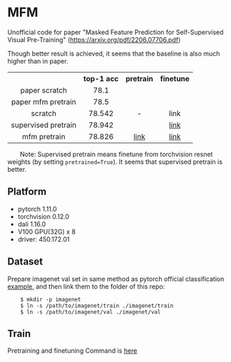 # MFM
Unofficial code for paper "Masked Feature Prediction for Self-Supervised Visual Pre-Training" (https://arxiv.org/pdf/2206.07706.pdf)


Though better result is achieved, it seems that the baseline is also much higher than in paper.  

<table><tbody>
<!-- START TABLE -->
<!-- TABLE HEADER -->
<th valign="bottom"></th>
<th valign="bottom">top-1 acc</th>
<th valign="bottom">pretrain</th>
<th valign="bottom">finetune</th>
<!-- TABLE BODY -->

<tr>
<td align="center">paper scratch</td>
<td align="center">78.1</td>
<td align="center"></td>
<td align="center"></td>
</tr>

<tr>
<td align="center">paper mfm pretrain</td>
<td align="center">78.5</td>
<td align="center"></td>
<td align="center"></td>
</tr>

<tr>
<td align="center">scratch</td>
<td align="center">78.542</td>
<td align="center">-</td>
<td align="center">link</td>
</tr>

<tr>
<td align="center">supervised pretrain</td>
<td align="center">78.942</td>
<td align="center"></td>
<td align="center"><a href="https://github.com/CoinCheung/MFM/releases/download/0.0.0/saved_model_bce_0_pretrain.pth">link</a></td>
</tr>

<tr>
<td align="center">mfm pretrain</td>
<td align="center">78.826</td>
<td align="center"><a href="https://github.com/CoinCheung/MFM/releases/download/0.0.0/saved_model_15.pth">link</a></td>
<td align="center"><a href="https://github.com/CoinCheung/MFM/releases/download/0.0.0/saved_model_bce_15.pth">link</a></td>
</tr>

</tbody></table>

&#8195;&#8195;Note: Supervised pretrain means finetune from torchvision resnet weights (by setting `pretrained=True`). It seems that supervised pretrain is better.  



## Platform

* pytorch 1.11.0
* torchvision 0.12.0
* dali 1.16.0
* V100 GPU(32G) x 8
* driver: 450.172.01


## Dataset
Prepare imagenet val set in same method as pytorch official classification [example](https://github.com/pytorch/examples/tree/main/imagenet), and then link them to the folder of this repo:
```
    $ mkdir -p imagenet
    $ ln -s /path/to/imagenet/train ./imagenet/train
    $ ln -s /path/to/imagenet/val ./imagenet/val
```

## Train
Pretraining and finetuning Command is [here](./dist_train.sh)


